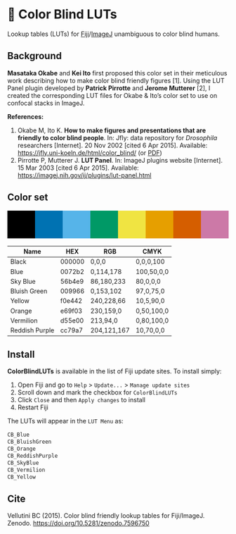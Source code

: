 # :rainbow: Color Blind LUTs

Lookup tables (LUTs) for [Fiji](https://fiji.sc/)/[ImageJ](https://imagej.github.io/) unambiguous to color blind humans.

## Background

**Masataka Okabe** and **Kei Ito** first proposed this color set in their meticulous work describing how to make color blind friendly figures [1].
Using the LUT Panel plugin developed by **Patrick Pirrotte** and **Jerome Mutterer** [2], I created the corresponding LUT files for Okabe & Ito’s color set to use on confocal stacks in ImageJ.

**References:**

1. Okabe M, Ito K. **How to make figures and presentations that are friendly to color blind people**. In: Jfly: data repository for *Drosophila* researchers [Internet]. 20 Nov 2002 [cited 6 Apr 2015]. Available: https://jfly.uni-koeln.de/html/color_blind/ (or [PDF](https://jfly.uni-koeln.de/html/manuals/pdf/color_blind.pdf))
2. Pirrotte P, Mutterer J. **LUT Panel**. In: ImageJ plugins website [Internet]. 15 Mar 2003 [cited 6 Apr 2015]. Available: https://imagej.nih.gov/ij/plugins/lut-panel.html

## Color set

![](ColorBlindLUTs.png)

| Name           | HEX    | RGB         | CMYK       |
| -------------- | ------ | ----------- | ---------- |
| Black          | 000000 | 0,0,0       | 0,0,0,100  |
| Blue           | 0072b2 | 0,114,178   | 100,50,0,0 |
| Sky Blue       | 56b4e9 | 86,180,233  | 80,0,0,0   |
| Bluish Green   | 009966 | 0,153,102   | 97,0,75,0  |
| Yellow         | f0e442 | 240,228,66  | 10,5,90,0  |
| Orange         | e69f03 | 230,159,0   | 0,50,100,0 |
| Vermilion      | d55e00 | 213,94,0    | 0,80,100,0 |
| Reddish Purple | cc79a7 | 204,121,167 | 10,70,0,0  |

## Install

**ColorBlindLUTs** is available in the list of Fiji update sites. To install simply:

1. Open Fiji and go to `Help` > `Update...` > `Manage update sites`
2. Scroll down and mark the checkbox for `ColorBlindLUTs`
3. Click `Close` and then `Apply changes` to install
4. Restart Fiji

The LUTs will appear in the `LUT Menu` as:

```
CB_Blue
CB_BluishGreen
CB_Orange
CB_ReddishPurple
CB_SkyBlue
CB_Vermilion
CB_Yellow
```

## Cite

Vellutini BC (2015). Color blind friendly lookup tables for Fiji/ImageJ. Zenodo. https://doi.org/10.5281/zenodo.7596750

